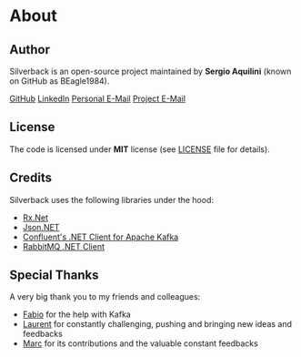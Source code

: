 # About

## Author

Silverback is an open-source project maintained by **Sergio Aquilini** (known on GitHub as BEagle1984).

<a class="btn btn-default" href="https://github.com/BEagle1984" rel="nofollow noopener noreferrer"><i class='fab fa-github'></i> GitHub</a>
<a class="btn btn-default" href="https://www.linkedin.com/in/sergio-aquilini-689764140/" rel="nofollow noopener noreferrer"><i class='fab fa-linkedin'></i> LinkedIn</a>
<a class="btn btn-default" href="mailto:aquilinis@outlook.com" rel="nofollow noopener noreferrer"><i class='fas fa-envelope'></i> Personal E-Mail</a>
<a class="btn btn-default" href="mailto:silverback-project@outlook.com" rel="nofollow noopener noreferrer"><i class='fas fa-envelope'></i> Project E-Mail</a>

## License

The code is licensed under **MIT** license (see [LICENSE](https://github.com/BEagle1984/silverback/blob/master/LICENSE) file for details).

## Credits

Silverback uses the following libraries under the hood:
* [Rx.Net](https://github.com/dotnet/reactive)
* [Json.NET](https://github.com/JamesNK/Newtonsoft.Json)
* [Confluent's .NET Client for Apache Kafka](https://github.com/confluentinc/confluent-kafka-dotnet)
* [RabbitMQ .NET Client](https://github.com/rabbitmq/rabbitmq-dotnet-client)

## Special Thanks

A very big thank you to my friends and colleagues:
* [Fabio](https://github.com/ppx80) for the help with Kafka
* [Laurent](https://github.com/lbovet) for constantly challenging, pushing and bringing new ideas and feedbacks
* [Marc](https://github.com/msallin) for its contributions and the valuable constant feedbacks